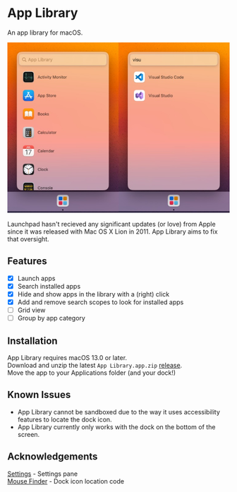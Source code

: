 # App Library
An app library for macOS.

![App Library Screenshots](~images/header.jpg)

Launchpad hasn't recieved any significant updates (or love) from Apple since it was released with Mac OS X Lion in 2011.  App Library aims to fix that oversight.

## Features
- [x] Launch apps
- [x] Search installed apps
- [x] Hide and show apps in the library with a (right) click
- [x] Add and remove search scopes to look for installed apps
- [ ] Grid view
- [ ] Group by app category

## Installation
App Library requires macOS 13.0 or later.\
Download and unzip the latest `App Library.app.zip` [release](https://github.com/ryanslikesocool/AppLibrary/releases/latest).\
Move the app to your Applications folder (and your dock!)

## Known Issues
- App Library cannot be sandboxed due to the way it uses accessibility features to locate the dock icon.
- App Library currently only works with the dock on the bottom of the screen.

## Acknowledgements
[Settings](https://github.com/sindresorhus/Settings) - Settings pane\
[Mouse Finder](https://github.com/neilsardesai/Mouse-Finder) - Dock icon location code
